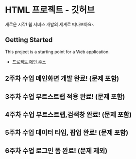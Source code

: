 # HTML 프로젝트 - 깃허브
새로운 시작! 웹 서비스 개발의 세계로 떠나보아요~
## Getting Started
This project is a starting point for a Web application.
- [프로젝트 메인 주소](https://github.com/본인아이디/WEB_MAIN)
## 2주차 수업 메인화면 개발 완료! (문제 포함)
## 3주차 수업 부트스트랩 적용 완료! (문제 포함)
## 4주차 수업 부트스트랩,검색창 완료! (문제 포함)
## 5주차 수업 데이터 타입, 팝업 완료! (문제 포함)
## 6주차 수업 로그인 폼 완료! (문제 제외)
